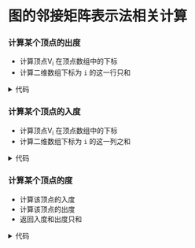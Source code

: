 # 图的邻接矩阵表示法相关计算

### 计算某个顶点的出度
* 计算顶点V<sub>i</sub> 在顶点数组中的下标
* 计算二维数组下标为 `i` 的这一行只和

<details>
<summary>代码</summary>


``` c
typedef int ElemType;
typedef struct {
    ElemType vertex[VERTEX_NUM];
    int edge[VERTEX_NUM][VERTEX_NUM];
}Graph;

int getOutOfDegree(Graph *graph, ElemType vertex) {
    int vertexIndex = -1; //顶点的下标
    for (int i = 0; i < VERTEX_NUM; ++i) {
        if (vertex == graph->vertex[i]) {
            vertexIndex = i;
            break;
        }
    }
    if (vertexIndex == -1) {
        perror("vertex not found.");
    }
    int sum = 0;
    for (int i = 0; i < VERTEX_NUM; ++i) {
        sum = sum + graph->edge[vertexIndex][i];
    }
    return sum;
}
```
</details>

### 计算某个顶点的入度
* 计算顶点V<sub>i</sub> 在顶点数组中的下标
* 计算二维数组下标为 `i` 的这一列之和

<details>
<summary>代码</summary>

``` c
int getInOfDegree(Graph *graph, ElemType vertex) {
    int vertexIndex = -1;
    for (int i = 0; i < VERTEX_NUM; ++i) {
        if (vertex == graph->vertex[i]) {
            vertexIndex = i;
            break;
        }
    }
    if (vertexIndex == -1) {
        perror("vertex not found.");
    }
    int sum = 0;
    for (int i = 0; i < VERTEX_NUM; ++i) {
        sum = sum + graph->edge[i][vertexIndex];
    }
    return sum;
}
```
</details>

### 计算某个顶点的度
* 计算该顶点的入度
* 计算该顶点的出度
* 返回入度和出度只和

<details>
<summary>代码</summary>

</details>
